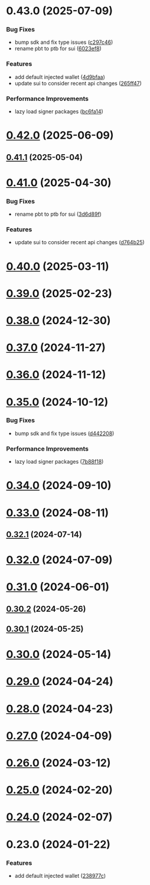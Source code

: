# 0.43.0 (2025-07-09)


### Bug Fixes

* bump sdk and fix type issues ([c297c46](https://github.com/rango-exchange/rango-client/commit/c297c46620f853b6317664dae04061af3dfbbd71))
* rename pbt to ptb for sui ([6023ef8](https://github.com/rango-exchange/rango-client/commit/6023ef84340b25430001d5efd0e005bdd96ff2ae))


### Features

* add default injected wallet ([4d9bfaa](https://github.com/rango-exchange/rango-client/commit/4d9bfaab7baf2558f7ca2f5d5a828b9c1bee7763))
* update sui to consider recent api changes ([265ff47](https://github.com/rango-exchange/rango-client/commit/265ff47fc90db86fd3c94183b3e48105241e6ae6))


### Performance Improvements

* lazy load signer packages ([bc6fa14](https://github.com/rango-exchange/rango-client/commit/bc6fa141c2281cb202294e8df5a78b11d1cdabfb))



# [0.42.0](https://github.com/rango-exchange/rango-client/compare/provider-default@0.41.1...provider-default@0.42.0) (2025-06-09)



## [0.41.1](https://github.com/rango-exchange/rango-client/compare/provider-default@0.41.0...provider-default@0.41.1) (2025-05-04)



# [0.41.0](https://github.com/rango-exchange/rango-client/compare/provider-default@0.40.0...provider-default@0.41.0) (2025-04-30)


### Bug Fixes

* rename pbt to ptb for sui ([3d6d89f](https://github.com/rango-exchange/rango-client/commit/3d6d89f2265766607a15d61e0df92643fb33072b))


### Features

* update sui to consider recent api changes ([d764b25](https://github.com/rango-exchange/rango-client/commit/d764b2501df9bb295f63cdbc0b05acd4a3abb4b9))



# [0.40.0](https://github.com/rango-exchange/rango-client/compare/provider-default@0.39.0...provider-default@0.40.0) (2025-03-11)



# [0.39.0](https://github.com/rango-exchange/rango-client/compare/provider-default@0.38.0...provider-default@0.39.0) (2025-02-23)



# [0.38.0](https://github.com/rango-exchange/rango-client/compare/provider-default@0.37.0...provider-default@0.38.0) (2024-12-30)



# [0.37.0](https://github.com/rango-exchange/rango-client/compare/provider-default@0.36.0...provider-default@0.37.0) (2024-11-27)



# [0.36.0](https://github.com/rango-exchange/rango-client/compare/provider-default@0.35.0...provider-default@0.36.0) (2024-11-12)



# [0.35.0](https://github.com/rango-exchange/rango-client/compare/provider-default@0.34.0...provider-default@0.35.0) (2024-10-12)


### Bug Fixes

* bump sdk and fix type issues ([d442208](https://github.com/rango-exchange/rango-client/commit/d4422083bf5dd27d5f509ce1db7f9560d05428c8))


### Performance Improvements

* lazy load signer packages ([7b88f18](https://github.com/rango-exchange/rango-client/commit/7b88f1834f7b29b4b81ab6c81a07bb88e8ccf55c))



# [0.34.0](https://github.com/rango-exchange/rango-client/compare/provider-default@0.33.0...provider-default@0.34.0) (2024-09-10)



# [0.33.0](https://github.com/rango-exchange/rango-client/compare/provider-default@0.32.1...provider-default@0.33.0) (2024-08-11)



## [0.32.1](https://github.com/rango-exchange/rango-client/compare/provider-default@0.32.0...provider-default@0.32.1) (2024-07-14)



# [0.32.0](https://github.com/rango-exchange/rango-client/compare/provider-default@0.30.2...provider-default@0.32.0) (2024-07-09)



# [0.31.0](https://github.com/rango-exchange/rango-client/compare/provider-default@0.30.2...provider-default@0.31.0) (2024-06-01)



## [0.30.2](https://github.com/rango-exchange/rango-client/compare/provider-default@0.30.1...provider-default@0.30.2) (2024-05-26)



## [0.30.1](https://github.com/rango-exchange/rango-client/compare/provider-default@0.30.0...provider-default@0.30.1) (2024-05-25)



# [0.30.0](https://github.com/rango-exchange/rango-client/compare/provider-default@0.29.0...provider-default@0.30.0) (2024-05-14)



# [0.29.0](https://github.com/rango-exchange/rango-client/compare/provider-default@0.28.0...provider-default@0.29.0) (2024-04-24)



# [0.28.0](https://github.com/rango-exchange/rango-client/compare/provider-default@0.27.0...provider-default@0.28.0) (2024-04-23)



# [0.27.0](https://github.com/rango-exchange/rango-client/compare/provider-default@0.26.0...provider-default@0.27.0) (2024-04-09)



# [0.26.0](https://github.com/rango-exchange/rango-client/compare/provider-default@0.25.0...provider-default@0.26.0) (2024-03-12)



# [0.25.0](https://github.com/rango-exchange/rango-client/compare/provider-default@0.24.0...provider-default@0.25.0) (2024-02-20)



# [0.24.0](https://github.com/rango-exchange/rango-client/compare/provider-default@0.23.0...provider-default@0.24.0) (2024-02-07)



# 0.23.0 (2024-01-22)


### Features

* add default injected wallet ([238977c](https://github.com/rango-exchange/rango-client/commit/238977c0e3cd09feba9f2557f1b099b9af3afb0d))



